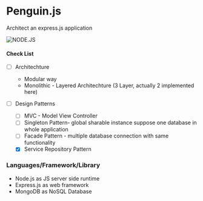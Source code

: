 # Penguin.js

Architect an express.js application

![NODE.JS](https://d540vms5r2s2d.cloudfront.net/mad/uploads/mad_blog_5c20e26b2f98d1545658987.png)

#### Check List

- [ ] Architechture

  - Modular way
  - Monolithic - Layered Architechture (3 Layer, actually 2 implemented here)

- [ ] Design Patterns
  - [ ] MVC - Model View Controller
  - [ ] Singleton Pattern- global sharable instance suppose one database in whole application
  - [ ] Facade Pattern - multiple database connection with same functionality
  - [x] Service Repository Pattern

### Languages/Framework/Library

- Node.js as JS server side runtime
- Express.js as web framework
- MongoDB as NoSQL Database
